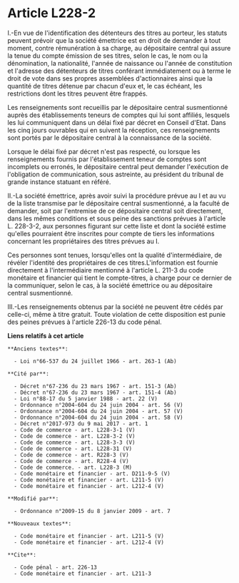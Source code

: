 # Article L228-2

I.-En vue de l'identification des détenteurs des titres au porteur, les statuts peuvent prévoir que la société émettrice est
en droit de demander à tout moment, contre rémunération à sa charge, au dépositaire central qui assure la tenue du compte
émission de ses titres, selon le cas, le nom ou la dénomination, la nationalité, l'année de naissance ou l'année de
constitution et l'adresse des détenteurs de titres conférant immédiatement ou à terme le droit de vote dans ses propres
assemblées d'actionnaires ainsi que la quantité de titres détenue par chacun d'eux et, le cas échéant, les restrictions dont
les titres peuvent être frappés. 

Les renseignements sont recueillis par le dépositaire central susmentionné auprès des établissements teneurs de comptes qui
lui sont affiliés, lesquels les lui communiquent dans un délai fixé par décret en Conseil d'Etat. Dans les cinq jours
ouvrables qui en suivent la réception, ces renseignements sont portés par le dépositaire central à la connaissance de la
société. 

Lorsque le délai fixé par décret n'est pas respecté, ou lorsque les renseignements fournis par l'établissement teneur de
comptes sont incomplets ou erronés, le dépositaire central peut demander l'exécution de l'obligation de communication, sous
astreinte, au président du tribunal de grande instance statuant en référé. 

II.-La société émettrice, après avoir suivi la procédure prévue au I et au vu de la liste transmise par le dépositaire
central susmentionné, a la faculté de demander, soit par l'entremise de ce dépositaire central soit directement, dans les
mêmes conditions et sous peine des sanctions prévues à l'article L. 228-3-2, aux personnes figurant sur cette liste et dont
la société estime qu'elles pourraient être inscrites pour compte de tiers les informations concernant les propriétaires des
titres prévues au I. 

Ces personnes sont tenues, lorsqu'elles ont la qualité d'intermédiaire, de révéler l'identité des propriétaires de ces
titres.L'information est fournie directement à l'intermédiaire mentionné à l'article L. 211-3 du code monétaire et financier
qui tient le compte-titres, à charge pour ce dernier de la communiquer, selon le cas, à la société émettrice ou au
dépositaire central susmentionné. 

III.-Les renseignements obtenus par la société ne peuvent être cédés par celle-ci, même à titre gratuit. Toute violation de
cette disposition est punie des peines prévues à l'article 226-13 du code pénal.

**Liens relatifs à cet article**

	**Anciens textes**:

	  - Loi n°66-537 du 24 juillet 1966 - art. 263-1 (Ab)

	**Cité par**:

	  - Décret n°67-236 du 23 mars 1967 - art. 151-3 (Ab)
	  - Décret n°67-236 du 23 mars 1967 - art. 151-4 (Ab)
	  - Loi n°88-17 du 5 janvier 1988 - art. 22 (V)
	  - Ordonnance n°2004-604 du 24 juin 2004 - art. 56 (V)
	  - Ordonnance n°2004-604 du 24 juin 2004 - art. 57 (V)
	  - Ordonnance n°2004-604 du 24 juin 2004 - art. 58 (V)
	  - Décret n°2017-973 du 9 mai 2017 - art. 1
	  - Code de commerce - art. L228-3-1 (V)
	  - Code de commerce - art. L228-3-2 (V)
	  - Code de commerce - art. L228-3-3 (V)
	  - Code de commerce - art. L228-31 (V)
	  - Code de commerce - art. R228-3 (V)
	  - Code de commerce - art. R228-4 (V)
	  - Code de commerce. - art. L228-3 (M)
	  - Code monétaire et financier - art. D211-9-5 (V)
	  - Code monétaire et financier - art. L211-5 (V)
	  - Code monétaire et financier - art. L212-4 (V)

	**Modifié par**:

	  - Ordonnance n°2009-15 du 8 janvier 2009 - art. 7

	**Nouveaux textes**:

	  - Code monétaire et financier - art. L211-5 (V)
	  - Code monétaire et financier - art. L212-4 (V)

	**Cite**:

	  - Code pénal - art. 226-13
	  - Code monétaire et financier - art. L211-3
